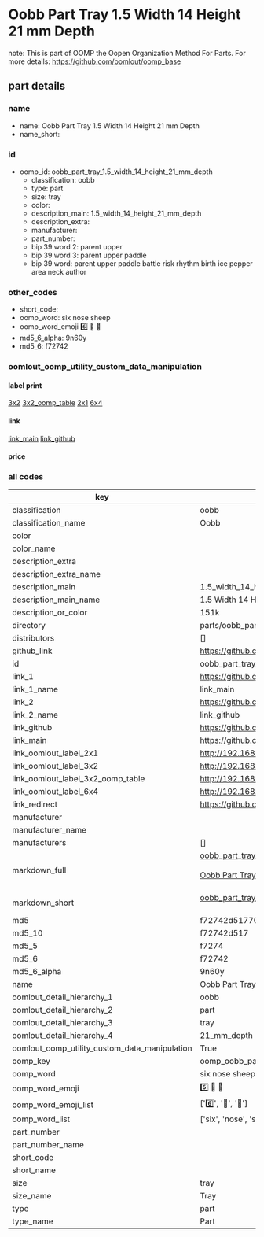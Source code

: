 # Oobb Part Tray 1.5 Width 14 Height 21 mm Depth  

note: This is part of OOMP the Oopen Organization Method For Parts. For more details: https://github.com/oomlout/oomp_base

##  part details
  







### name
* name: Oobb Part Tray 1.5 Width 14 Height 21 mm Depth
* name_short: 
### id
* oomp_id: oobb_part_tray_1.5_width_14_height_21_mm_depth
  * classification: oobb
  * type: part
  * size: tray
  * color: 
  * description_main: 1.5_width_14_height_21_mm_depth
  * description_extra: 
  * manufacturer: 
  * part_number: 
  * bip 39 word 2: parent upper
  * bip 39 word 3: parent upper paddle
  * bip 39 word: parent upper paddle battle risk rhythm birth ice pepper area neck author

### other_codes
* short_code: 
* oomp_word: six nose sheep
* oomp_word_emoji :six: :nose: :sheep:
* md5_6_alpha: 9n60y
* md5_6: f72742






### oomlout_oomp_utility_custom_data_manipulation
#### label print
[3x2](http://192.168.1.245:1112/?label=oomp%209n60y)
[3x2_oomp_table](http://192.168.1.108:1112/?label=oomp%209n60y)
[2x1](http://192.168.1.242:1112/?label=oomp%209n60y)
[6x4](http://192.168.1.55:1112/?label=oomp%209n60y)    

#### link

[link_main](https://github.com/oomlout/oomlout_oomp_version_1_messy/tree/main/parts/oobb_part_tray_1.5_width_14_height_21_mm_depth) [link_github](https://github.com/oomlout/oomlout_oomp_version_1_messy/tree/main/parts/oobb_part_tray_1.5_width_14_height_21_mm_depth)                             

#### price







### all codes 
| key | value |  
| --- | --- |  
| classification | oobb |  
| classification_name | Oobb |  
| color |  |  
| color_name |  |  
| description_extra |  |  
| description_extra_name |  |  
| description_main | 1.5_width_14_height_21_mm_depth |  
| description_main_name | 1.5 Width 14 Height 21 mm Depth |  
| description_or_color | 151k |  
| directory | parts/oobb_part_tray_1.5_width_14_height_21_mm_depth |  
| distributors | [] |  
| github_link | https://github.com/oomlout/oomlout_oomp_part_src/tree/main/parts/oobb_part_tray_1.5_width_14_height_21_mm_depth |  
| id | oobb_part_tray_1.5_width_14_height_21_mm_depth |  
| link_1 | https://github.com/oomlout/oomlout_oomp_version_1_messy/tree/main/parts/oobb_part_tray_1.5_width_14_height_21_mm_depth |  
| link_1_name | link_main |  
| link_2 | https://github.com/oomlout/oomlout_oomp_version_1_messy/tree/main/parts/oobb_part_tray_1.5_width_14_height_21_mm_depth |  
| link_2_name | link_github |  
| link_github | https://github.com/oomlout/oomlout_oomp_version_1_messy/tree/main/parts/oobb_part_tray_1.5_width_14_height_21_mm_depth |  
| link_main | https://github.com/oomlout/oomlout_oomp_version_1_messy/tree/main/parts/oobb_part_tray_1.5_width_14_height_21_mm_depth |  
| link_oomlout_label_2x1 | http://192.168.1.242:1112/?label=oomp%209n60y |  
| link_oomlout_label_3x2 | http://192.168.1.245:1112/?label=oomp%209n60y |  
| link_oomlout_label_3x2_oomp_table | http://192.168.1.108:1112/?label=oomp%209n60y |  
| link_oomlout_label_6x4 | http://192.168.1.55:1112/?label=oomp%209n60y |  
| link_redirect | https://github.com/oomlout/oomlout_oomp_version_1_messy/tree/main/parts/oobb_part_tray_1.5_width_14_height_21_mm_depth |  
| manufacturer |  |  
| manufacturer_name |  |  
| manufacturers | [] |  
| markdown_full | [oobb_part_tray_1.5_width_14_height_21_mm_depth](none)<br>[](none)<br>[Oobb Part Tray 1.5 Width 14 Height 21 Mm Depth](none)<br><br> |  
| markdown_short | [oobb_part_tray_1.5_width_14_height_21_mm_depth](none)<br><br> |  
| md5 | f72742d5177022d6e35d31353dbbc501 |  
| md5_10 | f72742d517 |  
| md5_5 | f7274 |  
| md5_6 | f72742 |  
| md5_6_alpha | 9n60y |  
| name | Oobb Part Tray 1.5 Width 14 Height 21 mm Depth |  
| oomlout_detail_hierarchy_1 | oobb |  
| oomlout_detail_hierarchy_2 | part |  
| oomlout_detail_hierarchy_3 | tray |  
| oomlout_detail_hierarchy_4 | 21_mm_depth |  
| oomlout_oomp_utility_custom_data_manipulation | True |  
| oomp_key | oomp_oobb_part_tray_1.5_width_14_height_21_mm_depth |  
| oomp_word | six nose sheep |  
| oomp_word_emoji | :six: :nose: :sheep: |  
| oomp_word_emoji_list | [':six:', ':nose:', ':sheep:'] |  
| oomp_word_list | ['six', 'nose', 'sheep'] |  
| part_number |  |  
| part_number_name |  |  
| short_code |  |  
| short_name |  |  
| size | tray |  
| size_name | Tray |  
| type | part |  
| type_name | Part |  

